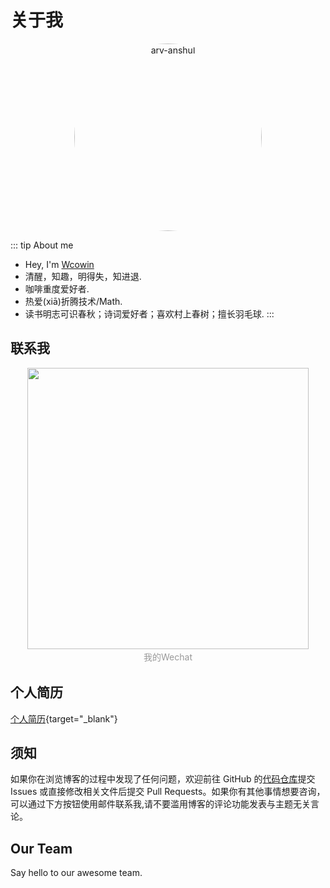  
# 关于我 

<center>
<p style="margin: 0px;" markdown>
  <img src="https://pic2.zhimg.com/v2-ef969571db8a20c8436235c588d04483_1440w.jpg" alt="arv-anshul" style="width: 300px; border-radius: 50%;" />
</p>
</center> 





::: tip About me
- Hey, I'm [Wcowin](https://bento.me/wcowin)
- 清醒，知趣，明得失，知进退.
- 咖啡重度爱好者.
- 热爱(xiā)折腾技术/Math.
- 读书明志可识春秋；诗词爱好者；喜欢村上春树；擅长羽毛球.
:::

## 联系我

 <center>
  <img class="img1" src="https://pic1.zhimg.com/80/v2-8ad8e415b3eb139134b0373ff95c6846_1440w.webp" style="width: 450px; height: auto;">
    <div style="color:orange; 
    color: #999;
    padding: 2px;">我的Wechat</div>
  </center>  


## 个人简历

[个人简历](./个人简历.pdf){target="_blank"}


## 须知
如果你在浏览博客的过程中发现了任何问题，欢迎前往 GitHub 的[代码仓库](https://github.com/Wcowin/VitePress)提交 Issues 或直接修改相关文件后提交 Pull Requests。如果你有其他事情想要咨询，可以通过下方按钮使用邮件联系我,请不要滥用博客的评论功能发表与主题无关言论。


<script setup>
import { VPTeamMembers } from 'vitepress/theme'

const members = [
  {
    avatar: 'https://pic2.zhimg.com/v2-ef969571db8a20c8436235c588d04483_1440w.jpg',
    name: '王科文',
    title: 'Creator',
    links: [
      { icon: 'github', link: 'https://github.com/Wcowin' },
      { icon: 'twitter', link: 'https://twitter.com/wcowin_' }
    ]
  },
  {
    avatar: 'https://pic4.zhimg.com/80/v2-a0456a5f527c1923f096759f2926012f_1440w.webp',
    name: 'Wcowin',
    title: 'Designer',
    links: [
      { icon: 'github', link: 'https://github.com/Wcowin' },
      { icon: 'twitter', link: 'https://twitter.com/wcowin_' }
    ]
  },
]
</script>

## Our Team

Say hello to our awesome team.

<VPTeamMembers size="small" :members="members" />